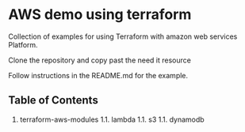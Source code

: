 # AWS demo using terraform 
Collection of examples for using Terraform with amazon web services Platform.  
  
Clone the repository and copy past the need it resource

Follow instructions in the README.md for the example.  

## Table of Contents
1. terraform-aws-modules
  1.1. lambda
  1.1. s3
  1.1. dynamodb
  

